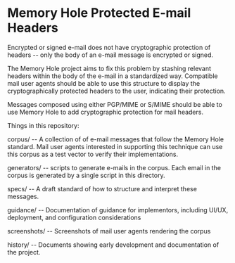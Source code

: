 Memory Hole Protected E-mail Headers
====================================

Encrypted or signed e-mail does not have cryptographic protection of
headers -- only the body of an e-mail message is encrypted or signed.

The Memory Hole project aims to fix this problem by stashing relevant
headers within the body of the e-mail in a standardized way.
Compatible mail user agents should be able to use this structure to
display the cryptographically protected headers to the user,
indicating their protection.

Messages composed using either PGP/MIME or S/MIME should be able to
use Memory Hole to add cryptographic protection for mail headers.

Things in this repository:

corpus/ -- A collection of of e-mail messages that follow the Memory
           Hole standard.  Mail user agents interested in supporting
           this technique can use this corpus as a test vector to
           verify their implementations.

generators/ --  scripts to generate e-mails in the corpus. Each email
                in the corpus is generated by a single script in this
                directory.

specs/ -- A draft standard of how to structure and interpret these
          messages.

guidance/ -- Documentation of guidance for implementors, including
             UI/UX, deployment, and configuration considerations

screenshots/ -- Screenshots of mail user agents rendering the corpus

history/ -- Documents showing early development and documentation of
            the project.

